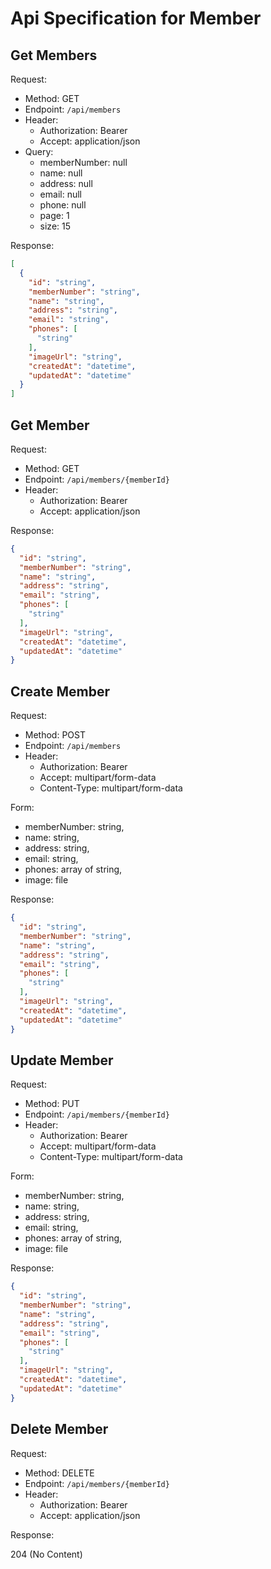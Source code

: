 ﻿# Api Specification for Member

## Get Members

Request:
- Method: GET
- Endpoint: `/api/members`
- Header:
  - Authorization: Bearer <token>
  - Accept: application/json
- Query:
  - memberNumber: null
  - name: null
  - address: null
  - email: null
  - phone: null
  - page: 1
  - size: 15

Response:

```json
[
  {
    "id": "string",
    "memberNumber": "string",
    "name": "string",
    "address": "string",
    "email": "string",
    "phones": [
      "string"
    ],
    "imageUrl": "string",
    "createdAt": "datetime",
    "updatedAt": "datetime"
  }
]
```

## Get Member

Request:
- Method: GET
- Endpoint: `/api/members/{memberId}`
- Header:
  - Authorization: Bearer <token>
  - Accept: application/json

Response:

```json
{
  "id": "string",
  "memberNumber": "string",
  "name": "string",
  "address": "string",
  "email": "string",
  "phones": [
    "string"
  ],
  "imageUrl": "string",
  "createdAt": "datetime",
  "updatedAt": "datetime"
}
```

## Create Member

Request:
- Method: POST
- Endpoint: `/api/members`
- Header:
  - Authorization: Bearer <token>
  - Accept: multipart/form-data
  - Content-Type: multipart/form-data

Form:

- memberNumber: string,
- name: string,
- address: string,
- email: string,
- phones: array of string,
- image: file

Response:

```json
{
  "id": "string",
  "memberNumber": "string",
  "name": "string",
  "address": "string",
  "email": "string",
  "phones": [
    "string"
  ],
  "imageUrl": "string",
  "createdAt": "datetime",
  "updatedAt": "datetime"
}
```

## Update Member

Request:
- Method: PUT
- Endpoint: `/api/members/{memberId}`
- Header:
  - Authorization: Bearer <token>
  - Accept: multipart/form-data
  - Content-Type: multipart/form-data

Form:

- memberNumber: string,
- name: string,
- address: string,
- email: string,
- phones: array of string,
- image: file

Response:

```json
{
  "id": "string",
  "memberNumber": "string",
  "name": "string",
  "address": "string",
  "email": "string",
  "phones": [
    "string"
  ],
  "imageUrl": "string",
  "createdAt": "datetime",
  "updatedAt": "datetime"
}
```

## Delete Member

Request:
- Method: DELETE
- Endpoint: `/api/members/{memberId}`
- Header:
  - Authorization: Bearer <token>
  - Accept: application/json

Response:

204 (No Content)